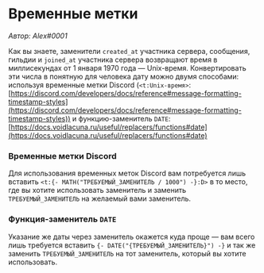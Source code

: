 # Временные метки

_Автор: Aleх#0001_

Как вы знаете, заменители `created_at` участника сервера, сообщения, гильдии и `joined_at` участника сервера возвращают время в миллисекундах от 1 января 1970 года — Unix-время. Конвертировать эти числа в понятную для человека дату можно двумя способами: используя временные метки Discord (`<t:Unix-время>`: [https://discord.com/developers/docs/reference#message-formatting-timestamp-styles](https://discord.com/developers/docs/reference#message-formatting-timestamp-styles)) и функцию-заменитель `DATE`: [https://docs.voidlacuna.ru/useful/replacers/functions#date](https://docs.voidlacuna.ru/useful/replacers/functions#date)

### **Временные метки Discord** <a href="#discord-timestamps" id="discord-timestamps"></a>

Для использования временных меток Discord вам потребуется лишь вставить `<t:{- MATH("ТРЕБУЕМЫЙ_ЗАМЕНИТЕЛЬ / 1000") -}:D>` в то место, где вы хотите использовать заменитель и заменить `ТРЕБУЕМЫЙ_ЗАМЕНИТЕЛЬ` на желаемый вами заменитель.

### **Функция-заменитель `DATE`** <a href="#date-function" id="date-function"></a>

Указание же даты через заменитель окажется куда проще — вам всего лишь требуется вставить `{- DATE("{ТРЕБУЕМЫЙ_ЗАМЕНИТЕЛЬ}") -}` и так же заменить `ТРЕБУЕМЫЙ_ЗАМЕНИТЕЛЬ` на тот заменитель, который вы хотите использовать.
